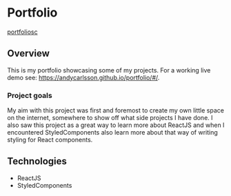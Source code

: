 # Portfolio
[portfoliosc](https://user-images.githubusercontent.com/54662276/119255982-b59bd080-bbbe-11eb-85f4-78702c322dda.png)

## Overview
This is my portfolio showcasing some of my projects. For a working live demo see: https://andycarlsson.github.io/portfolio/#/.

### Project goals
My aim with this project was first and foremost to create my own little space on the internet, somewhere to show off what side projects I have done.
I also saw this project as a great way to learn more about ReactJS and when I encountered StyledComponents also learn more about that way of writing styling for React components.

## Technologies
- ReactJS
- StyledComponents
